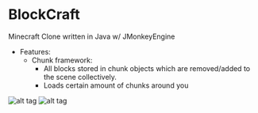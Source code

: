 # BlockCraft
Minecraft Clone written in Java w/ JMonkeyEngine
  - Features:
    - Chunk framework:
      - All blocks stored in chunk objects which are removed/added to the scene collectively.
      - Loads certain amount of chunks around you
      


![alt tag](http://i.imgur.com/ck7yvIV.jpg)
![alt tag](http://imgur.com/pp9OMZH.jpg)
